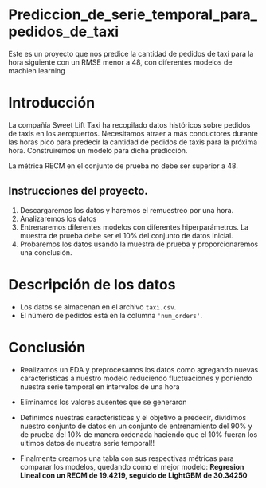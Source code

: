 # Prediccion_de_serie_temporal_para_pedidos_de_taxi
Este es un proyecto que nos predice la cantidad de pedidos de taxi para la hora siguiente con un RMSE menor a 48, con diferentes modelos de machien learning
# Introducción
La compañía Sweet Lift Taxi ha recopilado datos históricos sobre pedidos de taxis en los aeropuertos.
Necesitamos atraer a más conductores durante las horas pico para predecir la cantidad de pedidos de taxis para la próxima hora. Construiremos un modelo para dicha predicción.

La métrica RECM en el conjunto de prueba no debe ser superior a 48.

## Instrucciones del proyecto.

1. Descargaremos los datos y haremos el remuestreo por una hora.
2. Analizaremos los datos
3. Entrenaremos diferentes modelos con diferentes hiperparámetros. La muestra de prueba debe ser el 10% del conjunto de datos inicial.
4. Probaremos los datos usando la muestra de prueba y proporcionaremos una conclusión.
# Descripción de los datos
- Los datos se almacenan en el archivo `taxi.csv`. 	
- El número de pedidos está en la columna `'num_orders'`.
# Conclusión
- Realizamos un EDA y preprocesamos los datos como agregando nuevas caracteristicas a nuestro modelo reduciendo fluctuaciones y poniendo nuestra serie temporal en intervalos de una hora 

- Eliminamos los valores ausentes que se generaron

- Definimos nuestras caracteristicas y el objetivo a predecir, dividimos nuestro conjunto de datos en un conjunto de entrenamiento del 90% y de prueba del 10% de manera ordenada haciendo que el 10% fueran los ultimos datos de nuestra serie temporal!!

- Finalmente creamos una tabla con sus respectivas métricas para comparar los modelos, quedando como el mejor modelo:
**Regresion Lineal con un RECM de 19.4219, seguido de LightGBM de 30.34250**

